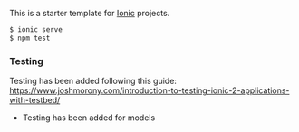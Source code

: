 This is a starter template for [Ionic](http://ionicframework.com/docs/) projects.

```bash
$ ionic serve
$ npm test
```

### Testing
Testing has been added following this guide:
https://www.joshmorony.com/introduction-to-testing-ionic-2-applications-with-testbed/

* Testing has been added for models
